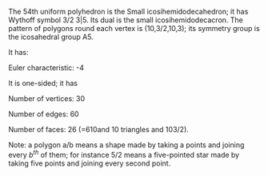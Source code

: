 The 54th uniform polyhedron is the Small icosihemidodecahedron; it has
Wythoff symbol 3/2 3|5. Its dual is the small icosihemidodecacron. The
pattern of polygons round each vertex is (10,3/2,10,3); its symmetry
group is the icosahedral group A5.

It has:

Euler characteristic: -4

It is one-sided; it has

Number of vertices: 30

Number of edges: 60

Number of faces: 26 (=6<span>10</span>and 10 triangles and
10<span>3/2</span>).

Note: a polygon a/b means a shape made by taking a points and joining
every $b^{th}$ of them; for instance 5/2 means a five-pointed star made
by taking five points and joining every second point.
